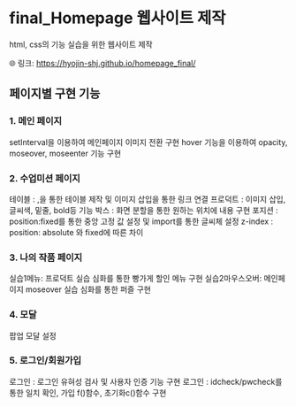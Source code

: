 # final_Homepage 웹사이트 제작
html, css의 기능 실습을 위한 웹사이트 제작

🌐 링크: https://hyojin-shj.github.io/homepage_final/

## 페이지별 구현 기능
### 1. 메인 페이지
setInterval을 이용하여 메인페이지 이미지 전환 구현
hover 기능을 이용하여 opacity, moseover, moseenter 기능 구현
<br>
### 2. 수업미션 페이지
테이블 : <td>,<tr>을 통한 테이블 제작 및 이미지 삽입을 통한 링크 연결
프로덕트 : 이미지 삽입, 글씨색, 밑줄, bold등 기능
박스 : 화면 분할을 통한 원하는 위치에 내용 구현
포지션 : position:fixed를 통한 중앙 고정 값 설정 및 import를 통한 글씨체 설정
z-index : position: absolute 와 fixed에 따른 차이

### 3. 나의 작품 페이지
실습1메뉴: 프로덕트 실습 심화를 통한 빵가게 할인 메뉴 구현
실습2마우스오버: 메인페이지 moseover 실습 심화를 통한 퍼즐 구현

### 4. 모달
팝업 모달 설정

### 5. 로그인/회원가입
로그인 : 로그인 유혀성 검사 및 사용자 인증 기능 구현
로그인 : idcheck/pwcheck를 통한 일치 확인, 가입 f()함수, 초기화c()함수 구현
